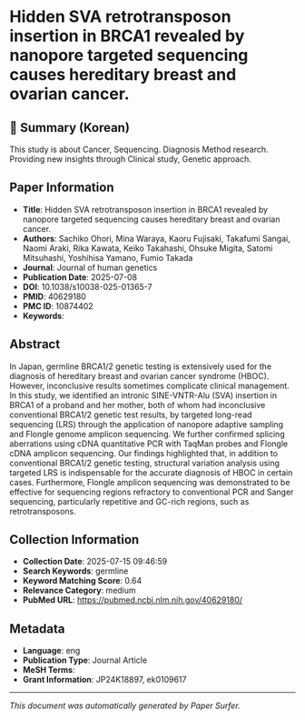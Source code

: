 # Hidden SVA retrotransposon insertion in BRCA1 revealed by nanopore targeted sequencing causes hereditary breast and ovarian cancer.

## 📝 Summary (Korean)
This study is about Cancer, Sequencing. Diagnosis Method research. Providing new insights through Clinical study, Genetic approach.

## Paper Information
- **Title**: Hidden SVA retrotransposon insertion in BRCA1 revealed by nanopore targeted sequencing causes hereditary breast and ovarian cancer.
- **Authors**: Sachiko Ohori, Mina Waraya, Kaoru Fujisaki, Takafumi Sangai, Naomi Araki, Rika Kawata, Keiko Takahashi, Ohsuke Migita, Satomi Mitsuhashi, Yoshihisa Yamano, Fumio Takada
- **Journal**: Journal of human genetics
- **Publication Date**: 2025-07-08
- **DOI**: 10.1038/s10038-025-01365-7
- **PMID**: 40629180
- **PMC ID**: 10874402
- **Keywords**: 

## Abstract
In Japan, germline BRCA1/2 genetic testing is extensively used for the diagnosis of hereditary breast and ovarian cancer syndrome (HBOC). However, inconclusive results sometimes complicate clinical management. In this study, we identified an intronic SINE-VNTR-Alu (SVA) insertion in BRCA1 of a proband and her mother, both of whom had inconclusive conventional BRCA1/2 genetic test results, by targeted long-read sequencing (LRS) through the application of nanopore adaptive sampling and Flongle genome amplicon sequencing. We further confirmed splicing aberrations using cDNA quantitative PCR with TaqMan probes and Flongle cDNA amplicon sequencing. Our findings highlighted that, in addition to conventional BRCA1/2 genetic testing, structural variation analysis using targeted LRS is indispensable for the accurate diagnosis of HBOC in certain cases. Furthermore, Flongle amplicon sequencing was demonstrated to be effective for sequencing regions refractory to conventional PCR and Sanger sequencing, particularly repetitive and GC-rich regions, such as retrotransposons.

## Collection Information
- **Collection Date**: 2025-07-15 09:46:59
- **Search Keywords**: germline
- **Keyword Matching Score**: 0.64
- **Relevance Category**: medium
- **PubMed URL**: https://pubmed.ncbi.nlm.nih.gov/40629180/

## Metadata
- **Language**: eng
- **Publication Type**: Journal Article
- **MeSH Terms**: 
- **Grant Information**: JP24K18897, ek0109617

---
*This document was automatically generated by Paper Surfer.*
